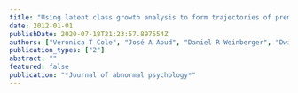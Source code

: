 ```yaml
---
title: "Using latent class growth analysis to form trajectories of premorbid adjustment in schizophrenia."
date: 2012-01-01
publishDate: 2020-07-18T21:23:57.897554Z
authors: ["Veronica T Cole", "José A Apud", "Daniel R Weinberger", "Dwight Dickinson"]
publication_types: ["2"]
abstract: ""
featured: false
publication: "*Journal of abnormal psychology*"
---
```



